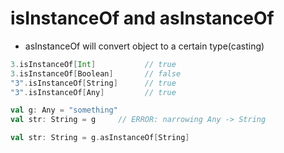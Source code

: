 # isInstanceOf and asInstanceOf

- asInstanceOf will convert object to a certain type(casting)

```scala
3.isInstanceOf[Int]           // true
3.isInstanceOf[Boolean]       // false
"3".isInstanceOf[String]      // true
"3".isInstanceOf[Any]         // true
```


```scala
val g: Any = "something"
val str: String = g     // ERROR: narrowing Any -> String

val str: String = g.asInstanceOf[String]
```
